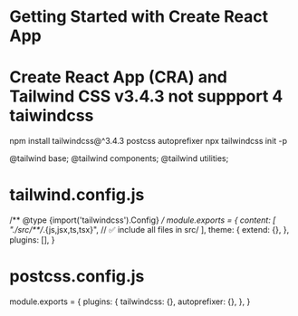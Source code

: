 # Getting Started with Create React App
# Create React App (CRA) and Tailwind CSS v3.4.3 not suppport 4 taiwindcss
npm install tailwindcss@^3.4.3 postcss autoprefixer
npx tailwindcss init -p

@tailwind base;
@tailwind components;
@tailwind utilities;


# tailwind.config.js
/** @type {import('tailwindcss').Config} */
module.exports = {
  content: [
    "./src/**/*.{js,jsx,ts,tsx}", // ✅ include all files in src/
  ],
  theme: {
    extend: {},
  },
  plugins: [],
}


# postcss.config.js
module.exports = {
  plugins: {
    tailwindcss: {},
    autoprefixer: {},
  },
}